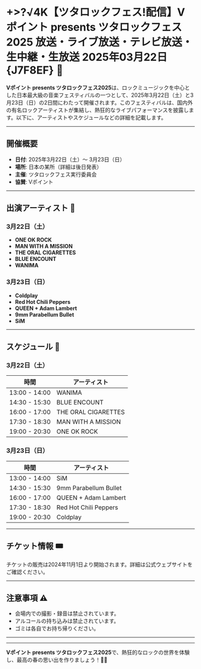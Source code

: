 # +>?√4K【ツタロックフェス!配信】Vポイント presents ツタロックフェス2025 放送・ライブ放送・テレビ放送・生中継・生放送 2025年03月22日 {J7F8EF} 🎸

**Vポイント presents ツタロックフェス2025**は、ロックミュージックを中心とした日本最大級の音楽フェスティバルの一つとして、2025年3月22日（土）と3月23日（日）の2日間にわたって開催されます。このフェスティバルは、国内外の有名ロックアーティストが集結し、熱狂的なライブパフォーマンスを披露します。以下に、アーティストやスケジュールなどの詳細を記載します。

---

## 開催概要

- **日付**: 2025年3月22日（土）〜 3月23日（日）
- **場所**: 日本の某所（詳細は後日発表）
- **主催**: ツタロックフェス実行委員会
- **協賛**: Vポイント

---

## 出演アーティスト 🎤

### 3月22日（土）
- **ONE OK ROCK**
- **MAN WITH A MISSION**
- **THE ORAL CIGARETTES**
- **BLUE ENCOUNT**
- **WANIMA**

### 3月23日（日）
- **Coldplay**
- **Red Hot Chili Peppers**
- **QUEEN + Adam Lambert**
- **9mm Parabellum Bullet**
- **SiM**

---

## スケジュール 📅

### 3月22日（土）
| 時間         | アーティスト          |
|--------------|-----------------------|
| 13:00 - 14:00 | WANIMA               |
| 14:30 - 15:30 | BLUE ENCOUNT         |
| 16:00 - 17:00 | THE ORAL CIGARETTES  |
| 17:30 - 18:30 | MAN WITH A MISSION   |
| 19:00 - 20:30 | ONE OK ROCK          |

### 3月23日（日）
| 時間         | アーティスト          |
|--------------|-----------------------|
| 13:00 - 14:00 | SiM                  |
| 14:30 - 15:30 | 9mm Parabellum Bullet|
| 16:00 - 17:00 | QUEEN + Adam Lambert |
| 17:30 - 18:30 | Red Hot Chili Peppers|
| 19:00 - 20:30 | Coldplay             |

---

## チケット情報 🎟️

チケットの販売は2024年11月1日より開始されます。詳細は公式ウェブサイトをご確認ください。

---

## 注意事項 ⚠️

- 会場内での撮影・録音は禁止されています。
- アルコールの持ち込みは禁止されています。
- ゴミは各自でお持ち帰りください。

---


---

**Vポイント presents ツタロックフェス2025**で、熱狂的なロックの世界を体験し、最高の春の思い出を作りましょう！🎸🔥